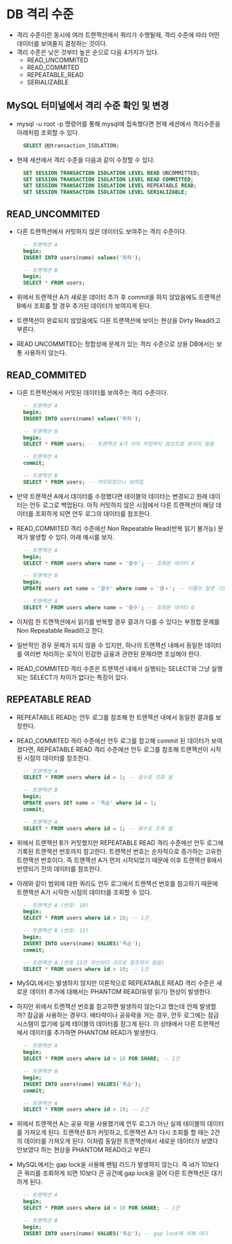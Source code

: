 # DB 격리 수준

- 격리 수준이란 동시에 여러 트랜잭션에서 쿼리가 수행될때, 격리 수준에 따라 어떤 데이터를 보여줄지 결정하는 것이다.
- 격리 수준은 낮은 것부터 높은 순으로 다음 4가지가 있다.
  - READ_UNCOMMITED
  - READ_COMMITED
  - REPEATABLE_READ
  - SERIALIZABLE

## MySQL 터미널에서 격리 수준 확인 및 변경

- mysql -u root -p 명령어를 통해 mysql에 접속했다면 현재 세션에서 격리수준을 아래처럼 조회할 수 있다.

  ```sql
    SELECT @@transaction_ISOLATION;
  ```

- 현재 세션에서 격리 수준을 다음과 같이 수정할 수 있다.

  ```sql
    SET SESSION TRANSACTION ISOLATION LEVEL READ UNCOMMITTED;
    SET SESSION TRANSACTION ISOLATION LEVEL READ COMMITTED;
    SET SESSION TRANSACTION ISOLATION LEVEL REPEATABLE READ;
    SET SESSION TRANSACTION ISOLATION LEVEL SERIALIZABLE;
  ```

## READ_UNCOMMITED

- 다른 트랜잭션에서 커밋하지 않은 데이터도 보여주는 격리 수준이다.

  ```sql
    -- 트랜잭션 A
    begin;
    INSERT INTO users(name) values('하하');

    -- 트랜잭션 B
    begin;
    SELECT * FROM users;
  ```

- 위에서 트랜잭션 A가 새로운 데이터 추가 후 commit을 하지 않았음에도 트랜잭션 B에서 조회를 할 경우 추가된 데이터가 보여지게 된다.
- 트랜잭션이 완료되지 않았음에도 다른 트랜잭션에 보이는 현상을 Dirty Read라고 부른다.
- READ UNCOMMITED는 정합성에 문제가 있는 격리 수준으로 상용 DB에서는 보통 사용하지 않는다.

## READ_COMMITED

- 다른 트랜잭션에서 커밋된 데이터를 보여주는 격리 수준이다.

  ```sql
    -- 트랜잭션 A
    begin;
    INSERT INTO users(name) values('하하');

    -- 트랜잭션 B
    begin;
    SELECT * FROM users; -- 트랜잭션 A가 아직 커밋하지 않으므로 보이지 않음

    -- 트랜잭션 A
    commit;

    -- 트랜잭션 B
    SELECT * FROM users; -- 커밋되었으니 보여짐
  ```

- 만약 트랜잭션 A에서 데이터를 수정했다면 테이블의 데이터는 변경되고 원래 데이터는 언두 로그로 백업된다. 아직 커밋하지 않은 시점에서 다른 트랜잭션이 해당 데이터를 조회하게 되면 언두 로그의 데이터를 참조한다.
- READ_COMMITED 격리 수준에선 Non Repeatable Read(반복 읽기 불가능) 문제가 발생할 수 있다. 아래 예시를 보자.

  ```sql
    -- 트랜잭션 A
    begin;
    SELECT * FROM users where name = '광수'; -- 조회된 데이터 X

    -- 트랜잭션 B
    begin;
    UPDATE users set name = '광수' where name = '광ㅅ'; -- 이름이 잘못 기입되서 수정함

    -- 트랜잭션 A
    SELECT * FROM users where name = '광수'; -- 조회된 데이터 O
  ```

- 이처럼 한 트랜잭션에서 읽기를 반복할 경우 결과가 다를 수 있다는 부정합 문제를 Non Repeatable Read라고 한다.
- 일반적인 경우 문제가 되지 않을 수 있지만, 하나의 트랜잭션 내에서 동일한 데이터를 여러번 처리하는 로직이 민감한 금융과 관련된 문제라면 조심해야 한다.
- READ_COMMITED 격리 수준은 트랜잭션 내에서 실행되는 SELECT와 그냥 실행되는 SELECT가 차이가 없다는 특징이 있다.

## REPEATABLE READ

- REPEATABLE READ는 언두 로그를 참조해 한 트랜잭션 내에서 동일한 결과를 보장한다.
- READ_COMMITED 격리 수준에선 언두 로그를 참고해 commit 된 데이터가 보여졌다면, REPEATABLE READ 격리 수준에선 언두 로그를 참조해 트랜잭션이 시작된 시점의 데이터를 참조한다.

  ```sql
    -- 트랜잭션 A
    SELECT * FROM users where id = 1; -- 광수로 조회 됨

    -- 트랜잭션 B
    begin;
    UPDATE users SET name = '옥순' where id = 1;
    commit;

    -- 트랜잭션 A
    SELECT * FROM users where id = 1; -- 광수로 조회 됨
  ```

- 위에서 트랜잭션 B가 커밋했지만 REPEATABLE READ 격리 수준에선 언두 로그에 기록된 트랜잭션 번호까지 참고한다. 트랜잭션 번호는 순차적으로 증가하는 고유한 트랜잭션 번호이다. 즉 트랜잭션 A가 먼저 시작되었기 때문에 이후 트랜잭션 B에서 반영되기 전의 데이터를 참조한다.
- 아래와 같이 범위에 대한 쿼리도 언두 로그에서 트랜잭션 번호를 참고하기 때문에 트랜잭션 A가 시작한 시점의 데이터를 조회할 수 있다.

  ```sql
    -- 트랜잭션 A (번호: 10)
    begin;
    SELECT * FROM users where id > 10; -- 1건

    -- 트랜잭션 B (번호: 11)
    begin;
    INSERT INTO users(name) VALUES('옥순');
    commit;

    -- 트랜잭션 A (번호 11은 자신보다 크므로 참조하지 않음)
    SELECT * FROM users where id > 10; -- 1건
  ```

- MySQL에서는 발생하지 않지만 이론적으로 REPEATABLE READ 격리 수준은 새로운 데이터 추가에 대해서는 PHANTOM READ(유령 읽기) 현상이 발생한다.
- 하지만 위에서 트랜잭션 번호를 참고하면 발생하지 않는다고 했는데 언제 발생할까? 잠금을 사용하는 경우다. 배타락이나 공유락을 거는 경우, 언두 로그에는 잠금 시스템이 없기에 실제 테이블의 데이터를 잠그게 된다. 이 상태에서 다른 트랜잭션에서 데이터를 추가하면 PHANTOM READ가 발생한다.

  ```sql
    -- 트랜잭션 A
    begin;
    SELECT * FROM users where id > 10 FOR SHARE; -- 1건

    -- 트랜잭션 B
    begin;
    INSERT INTO users(name) VALUES('옥순');
    commit;

    -- 트랜잭션 A
    SELECT * FROM users where id > 10; -- 2건
  ```

- 위에서 트랜잭션 A는 공유 락을 사용했기에 언두 로그가 아닌 실제 테이블의 데이터를 가져오게 된다. 트랜잭션 B가 커밋하고, 트랜잭션 A가 다시 조회를 할 때는 2건의 데이터를 가져오게 된다. 이처럼 동일한 트랜잭션에서 새로운 데이터가 보였다 안보였다 하는 현상을 PHANTOM READ라고 부른다
- MySQL에서는 gap lock을 사용해 팬텀 리드가 발생하지 않는다. 즉 id가 10보다 큰 쿼리를 조회하게 되면 10보다 큰 공간에 gap lock을 걸어 다른 트랜잭션은 대기하게 된다.

  ```sql
    -- 트랜잭션 A
    begin;
    SELECT * FROM users where id > 10 FOR SHARE; -- 1건

    -- 트랜잭션 B
    begin;
    INSERT INTO users(name) VALUES('옥순'); -- gap lock에 의해 대기
  ```
